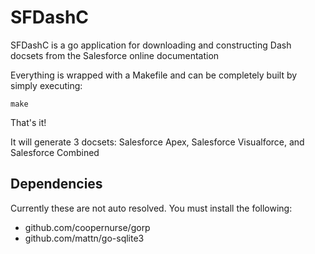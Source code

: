 SFDashC
=======

SFDashC is a go application for downloading and constructing Dash docsets from the Salesforce online documentation

Everything is wrapped with a Makefile and can be completely built by simply executing:

    make

That's it!

It will generate 3 docsets: Salesforce Apex, Salesforce Visualforce, and Salesforce Combined

Dependencies
------------

Currently these are not auto resolved. You must install the following:

* github.com/coopernurse/gorp
* github.com/mattn/go-sqlite3
